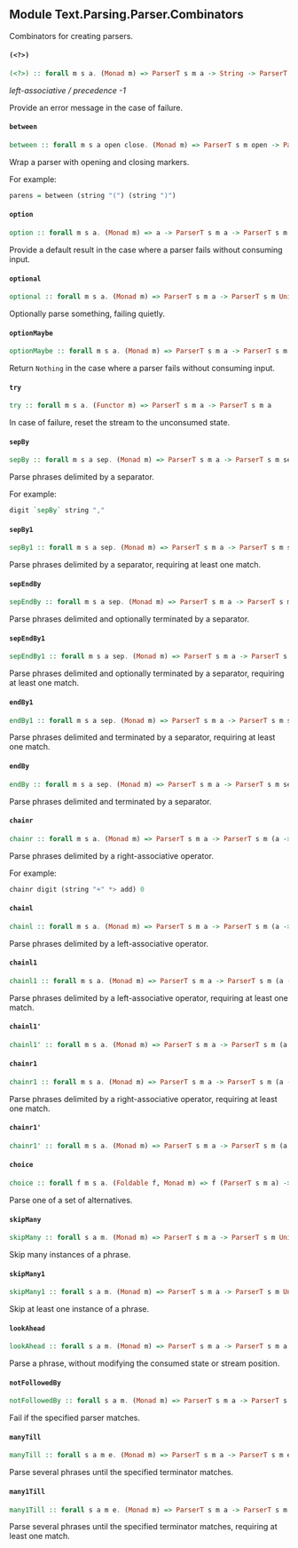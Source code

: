 ## Module Text.Parsing.Parser.Combinators

Combinators for creating parsers.

#### `(<?>)`

``` purescript
(<?>) :: forall m s a. (Monad m) => ParserT s m a -> String -> ParserT s m a
```

_left-associative / precedence -1_

Provide an error message in the case of failure.

#### `between`

``` purescript
between :: forall m s a open close. (Monad m) => ParserT s m open -> ParserT s m close -> ParserT s m a -> ParserT s m a
```

Wrap a parser with opening and closing markers.

For example:

```purescript
parens = between (string "(") (string ")")
```

#### `option`

``` purescript
option :: forall m s a. (Monad m) => a -> ParserT s m a -> ParserT s m a
```

Provide a default result in the case where a parser fails without consuming input.

#### `optional`

``` purescript
optional :: forall m s a. (Monad m) => ParserT s m a -> ParserT s m Unit
```

Optionally parse something, failing quietly.

#### `optionMaybe`

``` purescript
optionMaybe :: forall m s a. (Monad m) => ParserT s m a -> ParserT s m (Maybe a)
```

Return `Nothing` in the case where a parser fails without consuming input.

#### `try`

``` purescript
try :: forall m s a. (Functor m) => ParserT s m a -> ParserT s m a
```

In case of failure, reset the stream to the unconsumed state.

#### `sepBy`

``` purescript
sepBy :: forall m s a sep. (Monad m) => ParserT s m a -> ParserT s m sep -> ParserT s m (List a)
```

Parse phrases delimited by a separator.

For example:

```purescript
digit `sepBy` string ","
```

#### `sepBy1`

``` purescript
sepBy1 :: forall m s a sep. (Monad m) => ParserT s m a -> ParserT s m sep -> ParserT s m (List a)
```

Parse phrases delimited by a separator, requiring at least one match.

#### `sepEndBy`

``` purescript
sepEndBy :: forall m s a sep. (Monad m) => ParserT s m a -> ParserT s m sep -> ParserT s m (List a)
```

Parse phrases delimited and optionally terminated by a separator.

#### `sepEndBy1`

``` purescript
sepEndBy1 :: forall m s a sep. (Monad m) => ParserT s m a -> ParserT s m sep -> ParserT s m (List a)
```

Parse phrases delimited and optionally terminated by a separator, requiring at least one match.

#### `endBy1`

``` purescript
endBy1 :: forall m s a sep. (Monad m) => ParserT s m a -> ParserT s m sep -> ParserT s m (List a)
```

Parse phrases delimited and terminated by a separator, requiring at least one match.

#### `endBy`

``` purescript
endBy :: forall m s a sep. (Monad m) => ParserT s m a -> ParserT s m sep -> ParserT s m (List a)
```

Parse phrases delimited and terminated by a separator.

#### `chainr`

``` purescript
chainr :: forall m s a. (Monad m) => ParserT s m a -> ParserT s m (a -> a -> a) -> a -> ParserT s m a
```

Parse phrases delimited by a right-associative operator.

For example:

```purescript
chainr digit (string "+" *> add) 0
```

#### `chainl`

``` purescript
chainl :: forall m s a. (Monad m) => ParserT s m a -> ParserT s m (a -> a -> a) -> a -> ParserT s m a
```

Parse phrases delimited by a left-associative operator.

#### `chainl1`

``` purescript
chainl1 :: forall m s a. (Monad m) => ParserT s m a -> ParserT s m (a -> a -> a) -> ParserT s m a
```

Parse phrases delimited by a left-associative operator, requiring at least one match.

#### `chainl1'`

``` purescript
chainl1' :: forall m s a. (Monad m) => ParserT s m a -> ParserT s m (a -> a -> a) -> a -> ParserT s m a
```

#### `chainr1`

``` purescript
chainr1 :: forall m s a. (Monad m) => ParserT s m a -> ParserT s m (a -> a -> a) -> ParserT s m a
```

Parse phrases delimited by a right-associative operator, requiring at least one match.

#### `chainr1'`

``` purescript
chainr1' :: forall m s a. (Monad m) => ParserT s m a -> ParserT s m (a -> a -> a) -> a -> ParserT s m a
```

#### `choice`

``` purescript
choice :: forall f m s a. (Foldable f, Monad m) => f (ParserT s m a) -> ParserT s m a
```

Parse one of a set of alternatives.

#### `skipMany`

``` purescript
skipMany :: forall s a m. (Monad m) => ParserT s m a -> ParserT s m Unit
```

Skip many instances of a phrase.

#### `skipMany1`

``` purescript
skipMany1 :: forall s a m. (Monad m) => ParserT s m a -> ParserT s m Unit
```

Skip at least one instance of a phrase.

#### `lookAhead`

``` purescript
lookAhead :: forall s a m. (Monad m) => ParserT s m a -> ParserT s m a
```

Parse a phrase, without modifying the consumed state or stream position.

#### `notFollowedBy`

``` purescript
notFollowedBy :: forall s a m. (Monad m) => ParserT s m a -> ParserT s m Unit
```

Fail if the specified parser matches.

#### `manyTill`

``` purescript
manyTill :: forall s a m e. (Monad m) => ParserT s m a -> ParserT s m e -> ParserT s m (List a)
```

Parse several phrases until the specified terminator matches.

#### `many1Till`

``` purescript
many1Till :: forall s a m e. (Monad m) => ParserT s m a -> ParserT s m e -> ParserT s m (List a)
```

Parse several phrases until the specified terminator matches, requiring at least one match.


